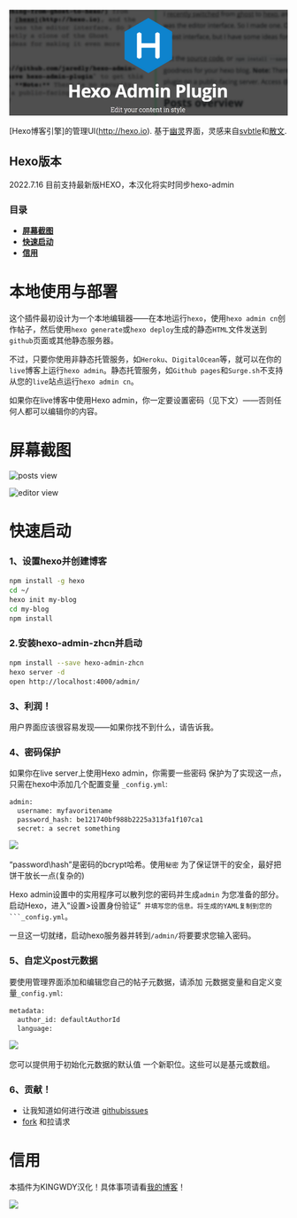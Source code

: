 ![logo](docs/logo.png?raw=true)

[Hexo博客引擎]的管理UI(http://hexo.io). 基于[幽灵](http://ghost.org)界面，灵感来自[svbtle](http://svbtle.com)和[散文](http://prose.io).

## Hexo版本

2022.7.16 目前支持最新版HEXO，本汉化将实时同步hexo-admin

### 目录
- [**屏幕截图**](#屏幕截图)
- [**快速启动**](#快速启动)
- [**信用**](#信用)

# 本地使用与部署
这个插件最初设计为一个本地编辑器——在本地运行```hexo```，使用```hexo admin cn```创作帖子，然后使用```hexo generate```或```hexo deploy```生成的静态```HTML```文件发送到```github```页面或其他静态服务器。

不过，只要你使用非静态托管服务，如```Heroku```、```DigitalOcean```等，就可以在你的```live```博客上运行```hexo admin```。静态托管服务，如```Github pages```和```Surge.sh```不支持从您的```live```站点运行```hexo admin cn```。

如果你在live博客中使用Hexo admin，你一定要设置密码（见下文）——否则任何人都可以编辑你的内容。

# 屏幕截图
![posts view](https://s2.loli.net/2022/07/16/aZXtbLTNiBUqSjh.png)

![editor view](https://gitlab.com/KINGWDY/photobed/-/raw/main/pictures/2022/07/16_16_11_7_20220716161105.png)

# 快速启动
### 1、设置hexo并创建博客
```sh
npm install -g hexo
cd ~/
hexo init my-blog
cd my-blog
npm install
```
### 2.安装hexo-admin-zhcn并启动
```sh
npm install --save hexo-admin-zhcn
hexo server -d
open http://localhost:4000/admin/
```
### 3、利润！
用户界面应该很容易发现——如果你找不到什么，请告诉我。

### 4、密码保护
如果你在live server上使用Hexo admin，你需要一些密码
保护为了实现这一点，只需在hexo中添加几个配置变量
`_config.yml`:

```
admin:
  username: myfavoritename
  password_hash: be121740bf988b2225a313fa1f107ca1
  secret: a secret something
```

![](https://gitlab.com/KINGWDY/photobed/-/raw/main/pictures/2022/07/16_16_14_11_20220716161411.png)

“password\hash”是密码的bcrypt哈希。使用```秘密```
为了保证饼干的安全，最好把饼干放长一点(复杂的)

Hexo admin设置中的实用程序可以散列您的密码并生成```admin```
为您准备的部分。启动Hexo，进入“设置>设置身份验证”`
并填写您的信息。将生成的YAML复制到您的```_config.yml`。

一旦这一切就绪，启动hexo服务器并转到```/admin/```将要要求您输入密码。

### 5、自定义post元数据
要使用管理界面添加和编辑您自己的帖子元数据，请添加
元数据变量和自定义变量`_config.yml`:
```
metadata:
  author_id: defaultAuthorId
  language:
```
![](https://gitlab.com/KINGWDY/photobed/-/raw/main/pictures/2022/07/16_16_16_23_20220716161623.png)

您可以提供用于初始化元数据的默认值
一个新职位。这些可以是基元或数组。

### 6、贡献！
- 让我知道如何进行改进
  [githubissues](https://github.com/jaredly/hexo-admin-zhcn/issues)
- [fork](https://github.com/tonywdy/hexo-admin-zhcn) 和拉请求

# 信用

本插件为KINGWDY汉化！具体事项请看[我的博客](https://tonywdy.github.io/)！

![](https://avatars.githubusercontent.com/u/106950730?s=96&v=4)

